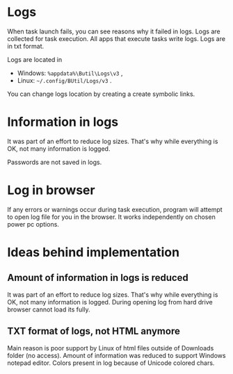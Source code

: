 # Logs

When task launch fails, you can see reasons why it failed in logs.
Logs are collected for task execution.
All apps that execute tasks write logs.
Logs are in txt format.

Logs are located in 
- Windows: ```%appdata%\Butil\Logs\v3``` ,
- Linux: ```~/.config/BUtil/Logs/v3``` .

You can change logs location by creating a create symbolic links.

# Information in logs

It was part of an effort to reduce log sizes. That's why while everything is OK, not many information is logged.

Passwords are not saved in logs.

# Log in browser

If any errors or warnings occur during task execution, program will attempt to open log file for you in the browser. It works independently on chosen power pc options.

# Ideas behind implementation

## Amount of information in logs is reduced
It was part of an effort to reduce log sizes. That's why while everything is OK, not many information is logged. During opening log from hard drive browser cannot load its fully.

## TXT format of logs, not HTML anymore
Main reason is poor support by Linux of html files outside of Downloads folder (no access). Amount of information was reduced to support Windows notepad editor. Colors present in log because of Unicode colored chars.
